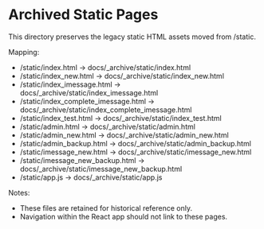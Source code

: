 # Archived Static Pages

This directory preserves the legacy static HTML assets moved from /static.

Mapping:
- /static/index.html -> docs/_archive/static/index.html
- /static/index_new.html -> docs/_archive/static/index_new.html
- /static/index_imessage.html -> docs/_archive/static/index_imessage.html
- /static/index_complete_imessage.html -> docs/_archive/static/index_complete_imessage.html
- /static/index_test.html -> docs/_archive/static/index_test.html
- /static/admin.html -> docs/_archive/static/admin.html
- /static/admin_new.html -> docs/_archive/static/admin_new.html
- /static/admin_backup.html -> docs/_archive/static/admin_backup.html
- /static/imessage_new.html -> docs/_archive/static/imessage_new.html
- /static/imessage_new_backup.html -> docs/_archive/static/imessage_new_backup.html
- /static/app.js -> docs/_archive/static/app.js

Notes:
- These files are retained for historical reference only.
- Navigation within the React app should not link to these pages.
